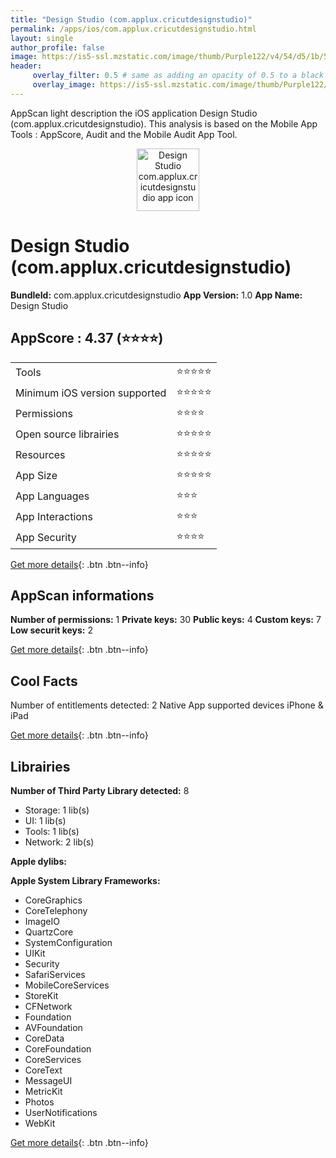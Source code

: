 ```yaml
---
title: "Design Studio (com.applux.cricutdesignstudio)"
permalink: /apps/ios/com.applux.cricutdesignstudio.html
layout: single
author_profile: false
image: https://is5-ssl.mzstatic.com/image/thumb/Purple122/v4/54/d5/1b/54d51bbb-83aa-596a-130e-4011b5456ea7/AppIcon-1x_U007emarketing-0-7-0-85-220.png/512x512bb.jpg
header: 
     overlay_filter: 0.5 # same as adding an opacity of 0.5 to a black background
     overlay_image: https://is5-ssl.mzstatic.com/image/thumb/Purple122/v4/54/d5/1b/54d51bbb-83aa-596a-130e-4011b5456ea7/AppIcon-1x_U007emarketing-0-7-0-85-220.png/512x512bb.jpg
---
```

AppScan light description the iOS application Design Studio (com.applux.cricutdesignstudio). This analysis is based on the Mobile App Tools : AppScore, Audit and the Mobile Audit App Tool.

  
  
<div style="text-align: center;"><img src="https://is5-ssl.mzstatic.com/image/thumb/Purple122/v4/54/d5/1b/54d51bbb-83aa-596a-130e-4011b5456ea7/AppIcon-1x_U007emarketing-0-7-0-85-220.png/512x512bb.jpg" width="100" height="100" alt="Design Studio com.applux.cricutdesignstudio app icon"></div>  
  
# Design Studio (com.applux.cricutdesignstudio)

**BundleId:** com.applux.cricutdesignstudio
**App Version:** 1.0
**App Name:** Design Studio


## AppScore : 4.37 (⭐️⭐️⭐️⭐️) 

<table>
<tr><td> Tools </td><td> ⭐️⭐️⭐️⭐️⭐️ </td></tr>
<tr><td> Minimum iOS version supported </td><td> ⭐️⭐️⭐️⭐️⭐️ </td></tr>
<tr><td> Permissions </td><td> ⭐️⭐️⭐️⭐️ </td></tr>
<tr><td> Open source librairies </td><td> ⭐️⭐️⭐️⭐️⭐️ </td></tr>
<tr><td> Resources </td><td> ⭐️⭐️⭐️⭐️⭐️ </td></tr>
<tr><td> App Size </td><td> ⭐️⭐️⭐️⭐️⭐️ </td></tr>
<tr><td> App Languages </td><td> ⭐️⭐️⭐️ </td></tr>
<tr><td> App Interactions </td><td> ⭐️⭐️⭐️ </td></tr>
<tr><td> App Security </td><td> ⭐️⭐️⭐️⭐️ </td></tr>
</table>

[Get more details](/pricing.html){: .btn .btn--info}  
  
## AppScan informations 

**Number of permissions:** 1
**Private keys:** 30
**Public keys:** 4
**Custom keys:** 7
**Low securit keys:** 2
  
[Get more details](/pricing.html){: .btn .btn--info}

## Cool Facts

Number of entitlements detected: 2
Native App
supported devices iPhone & iPad
  
[Get more details](/pricing.html){: .btn .btn--info}

## Librairies 
**Number of Third Party Library detected:** 8
- Storage: 1 lib(s)
- UI: 1 lib(s)
- Tools: 1 lib(s)
- Network: 2 lib(s)

**Apple dylibs:**


**Apple System Library Frameworks:**
- CoreGraphics
- CoreTelephony
- ImageIO
- QuartzCore
- SystemConfiguration
- UIKit
- Security
- SafariServices
- MobileCoreServices
- StoreKit
- CFNetwork
- Foundation
- AVFoundation
- CoreData
- CoreFoundation
- CoreServices
- CoreText
- MessageUI
- MetricKit
- Photos
- UserNotifications
- WebKit


  
[Get more details](/pricing.html){: .btn .btn--info}

